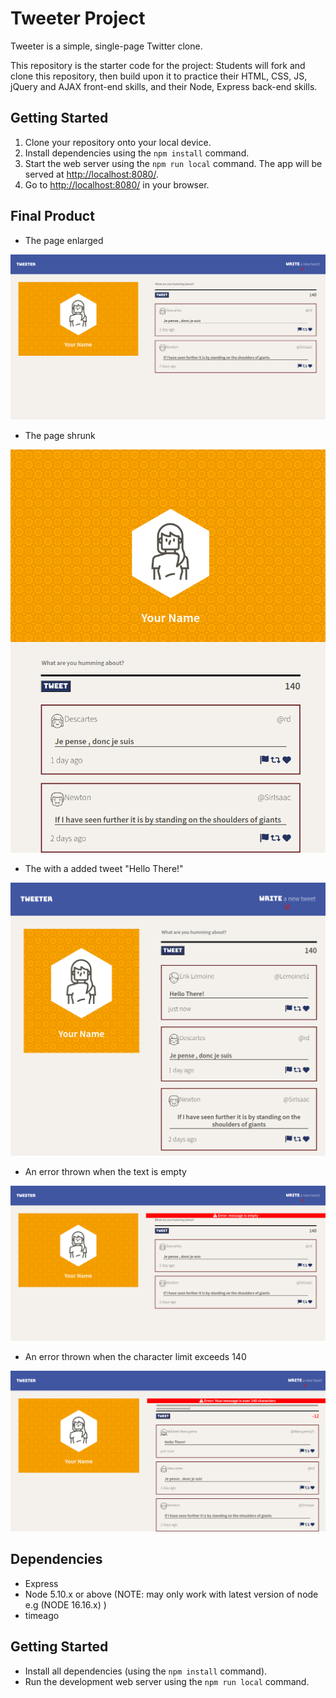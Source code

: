 # Tweeter Project

Tweeter is a simple, single-page Twitter clone.

This repository is the starter code for the project: Students will fork and clone this repository, then build upon it to practice their HTML, CSS, JS, jQuery and AJAX front-end skills, and their Node, Express back-end skills.

## Getting Started
 
1. Clone your repository onto your local device.
2. Install dependencies using the `npm install` command.
3. Start the web server using the `npm run local` command. The app will be served at <http://localhost:8080/>.
4. Go to <http://localhost:8080/> in your browser.

## Final Product
- The page enlarged

!["The page enlarged"](https://github.com/Eds-Dbug/tweeter/blob/master/public/images/tweeter_page_large.png)

- The page shrunk

!["The page shrunk"](https://github.com/Eds-Dbug/tweeter/blob/master/public/images/tweeter_page_small.png)

- The with a added tweet "Hello There!"

!["The with a added tweet "Hello There!" "](https://github.com/Eds-Dbug/tweeter/blob/master/public/images/added_tweet_hello_there1.png)

- An error thrown when the text is empty

!["An error thrown when the text is empty"](https://github.com/Eds-Dbug/tweeter/blob/master/public/images/with_empty_message.png)

- An error thrown when the character limit exceeds 140

!["An error thrown when the character limit exceeds 140"](https://github.com/Eds-Dbug/tweeter/blob/master/public/images/error_message_exceed.png)

## Dependencies

- Express
- Node 5.10.x or above (NOTE: may only work with latest version of node e.g (NODE 16.16.x) )
- timeago

## Getting Started

- Install all dependencies (using the `npm install` command).
- Run the development web server using the `npm run local` command.

